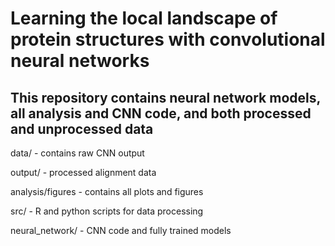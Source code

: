# Learning the local landscape of protein structures with convolutional neural networks 
## This repository contains neural network models, all analysis and CNN code, and both processed and unprocessed data

data/ - contains raw CNN output

output/ - processed alignment data

analysis/figures - contains all plots and figures

src/ - R and python scripts for data processing

neural_network/ - CNN code and fully trained models